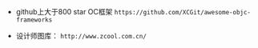 * github上大于800 star OC框架
	`https://github.com/XCGit/awesome-objc-frameworks`

* 设计师图库：
	`http://www.zcool.com.cn/`